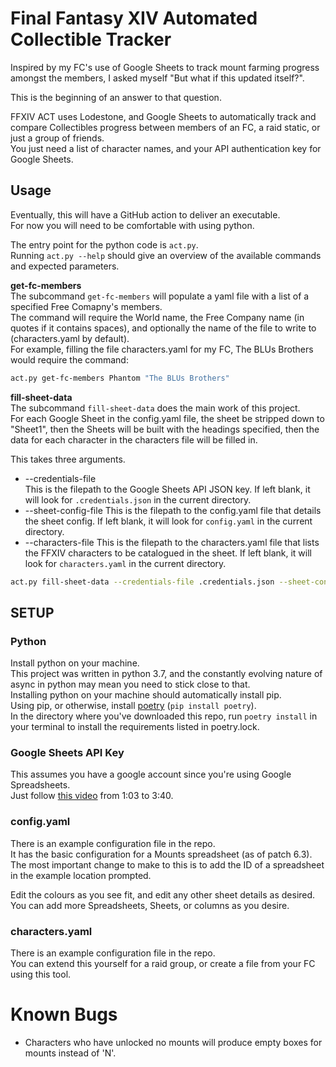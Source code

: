 # Final Fantasy XIV Automated Collectible Tracker
Inspired by my FC's use of Google Sheets to track mount farming progress amongst the members, 
I asked myself "But what if this updated itself?".

This is the beginning of an answer to that question.

FFXIV ACT uses Lodestone, and Google Sheets to automatically track and compare Collectibles progress between members of an FC, a raid static, or just a group of friends. \
You just need a list of character names, and your API authentication key for Google Sheets.

## Usage
Eventually, this will have a GitHub action to deliver an executable.\
For now you will need to be comfortable with using python.

The entry point for the python code is `act.py`.\
Running `act.py --help` should give an overview of the available commands and expected parameters.

**get-fc-members** \
The subcommand `get-fc-members` will populate a yaml file with a list of a specified Free Comapny's members. \
The command will require the World name, the Free Company name (in quotes if it contains spaces), and optionally the name of the file to write to (characters.yaml by default). \
For example, filling the file characters.yaml for my FC, The BLUs Brothers would require the command:
```bash
act.py get-fc-members Phantom "The BLUs Brothers"
```

**fill-sheet-data**\
The subcommand `fill-sheet-data` does the main work of this project. \
For each Google Sheet in the config.yaml file, the sheet be stripped down to "Sheet1", then the Sheets will be built with the headings specified, then the data for each character in the characters file will be filled in.

This takes three arguments.
 - --credentials-file\
 This is the filepath to the Google Sheets API JSON key. If left blank, it will look for `.credentials.json` in the current directory.
 - --sheet-config-file
 This is the filepath to the config.yaml file that details the sheet config. If left blank, it will look for `config.yaml` in the current directory.
 - --characters-file
 This is the filepath to the characters.yaml file that lists the FFXIV characters to be catalogued in the sheet. If left blank, it will look for `characters.yaml` in the current directory.

```bash
act.py fill-sheet-data --credentials-file .credentials.json --sheet-config-file config.yaml --characters-file characters.yaml
```

## SETUP

### Python
Install python on your machine. \
This project was written in python 3.7, and the constantly evolving nature of async in python may mean you need to stick close to that.\
Installing python on your machine should automatically install pip.\
Using pip, or otherwise, install [poetry](https://python-poetry.org/) (`pip install poetry`).\
In the directory where you've downloaded this repo, run `poetry install` in your terminal to install the requirements listed in poetry.lock.

### Google Sheets API Key
This assumes you have a google account since you're using Google Spreadsheets. \
Just follow [this video](https://www.youtube.com/watch?v=ddf5Z0aQPzY&t=63s) from 1:03 to 3:40.

### config.yaml
There is an example configuration file in the repo. \
It has the basic configuration for a Mounts spreadsheet (as of patch 6.3). \
The most important change to make to this is to add the ID of a spreadsheet in the example location prompted.

Edit the colours as you see fit, and edit any other sheet details as desired. \
You can add more Spreadsheets, Sheets, or columns as you desire.

### characters.yaml
There is an example configuration file in the repo. \
You can extend this yourself for a raid group, or create a file from your FC using this tool.


# Known Bugs
- Characters who have unlocked no mounts will produce empty boxes for mounts instead of 'N'.